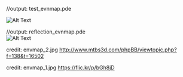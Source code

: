 //output: test_evnmap.pde  

![Alt Text](https://68.media.tumblr.com/687befef294bf10bc456b42a151c4b33/tumblr_oqe0xdGFMy1tvt5h8o1_540.gif)

//output: reflection_evnmap.pde  
![Alt Text](https://68.media.tumblr.com/12856c410d591ac370a9ea3f9d8aae72/tumblr_oqfky81Rlc1tvt5h8o1_540.gif)

credit: envmap_2.jpg
http://www.mtbs3d.com/phpBB/viewtopic.php?f=138&t=16502

credit: envmap_1.jpg
https://flic.kr/p/bGh8jD
